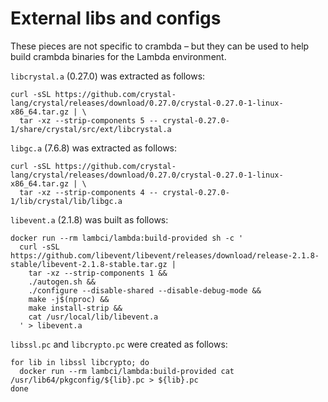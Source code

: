 # External libs and configs

These pieces are not specific to crambda – but they can be used to help build
crambda binaries for the Lambda environment.

`libcrystal.a` (0.27.0) was extracted as follows:

```
curl -sSL https://github.com/crystal-lang/crystal/releases/download/0.27.0/crystal-0.27.0-1-linux-x86_64.tar.gz | \
  tar -xz --strip-components 5 -- crystal-0.27.0-1/share/crystal/src/ext/libcrystal.a
```

`libgc.a` (7.6.8) was extracted as follows:

```
curl -sSL https://github.com/crystal-lang/crystal/releases/download/0.27.0/crystal-0.27.0-1-linux-x86_64.tar.gz | \
  tar -xz --strip-components 4 -- crystal-0.27.0-1/lib/crystal/lib/libgc.a
```

`libevent.a` (2.1.8) was built as follows:

```
docker run --rm lambci/lambda:build-provided sh -c '
  curl -sSL https://github.com/libevent/libevent/releases/download/release-2.1.8-stable/libevent-2.1.8-stable.tar.gz |
    tar -xz --strip-components 1 &&
    ./autogen.sh &&
    ./configure --disable-shared --disable-debug-mode &&
    make -j$(nproc) &&
    make install-strip &&
    cat /usr/local/lib/libevent.a
  ' > libevent.a
```

`libssl.pc` and `libcrypto.pc` were created as follows:

```
for lib in libssl libcrypto; do
  docker run --rm lambci/lambda:build-provided cat /usr/lib64/pkgconfig/${lib}.pc > ${lib}.pc
done
```
